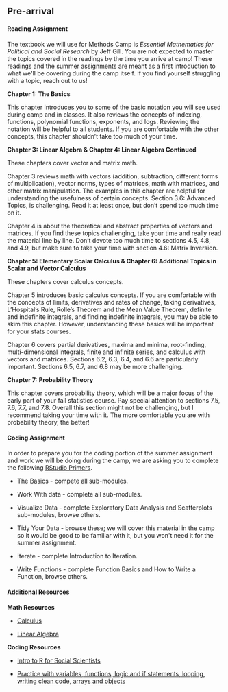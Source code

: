 ## Pre-arrival

#### Reading Assignment

The textbook we will use for Methods Camp is *Essential Mathematics for Political and Social Research* by Jeff Gill. You are not expected to master the topics covered in the readings by the time you arrive at camp! These readings and the summer assignments are meant as a first introduction to what we'll be covering during the camp itself. If you find yourself struggling with a topic, reach out to us!

**Chapter 1: The Basics**

This chapter introduces you to some of the basic notation you will see used during camp and in classes. It also reviews the concepts of indexing, functions, polynomial functions, exponents, and logs. Reviewing the notation will be helpful to all students. If you are comfortable with the other concepts, this chapter shouldn’t take too much of your time.

**Chapter 3: Linear Algebra & Chapter 4: Linear Algebra Continued**

These chapters cover vector and matrix math.

Chapter 3 reviews math with vectors (addition, subtraction, different forms of multiplication), vector norms, types of matrices, math with matrices, and other matrix manipulation. The examples in this chapter are helpful for understanding the usefulness of certain concepts. Section 3.6: Advanced Topics, is challenging. Read it at least once, but don’t spend too much time on it.

Chapter 4 is about the theoretical and abstract properties of vectors and matrices. If you find these topics challenging, take your time and really read the material line by line. Don’t devote too much time to sections 4.5, 4.8, and 4.9, but make sure to take your  time with section 4.6: Matrix Inversion.

**Chapter 5: Elementary Scalar Calculus & Chapter 6: Additional Topics in Scalar and Vector Calculus**

These chapters cover calculus concepts.

Chapter 5 introduces basic calculus concepts. If you are comfortable with the concepts of limits, derivatives and rates of change, taking derivatives, L’Hospital’s Rule, Rolle’s Theorem and the Mean Value Theorem, definite and indefinite integrals, and finding indefinite integrals, you may be able to skim this chapter. However, understanding these basics will be important for your stats courses.

Chapter 6 covers partial derivatives, maxima and minima, root-finding, multi-dimensional integrals, finite and infinite series, and calculus with vectors and matrices. Sections 6.2, 6.3, 6.4, and 6.6 are particularly important. Sections 6.5, 6.7, and 6.8 may be more challenging.

**Chapter 7: Probability Theory**

This chapter covers probability theory, which will be a major focus of the early part of your fall statistics course. Pay special attention to sections 7.5, 7.6, 7.7, and 7.8. Overall this section might not be challenging, but I recommend taking your time with it. The more comfortable you are with probability theory, the better!

#### Coding Assignment

In order to prepare you for the coding portion of the summer assignment and work we will be doing during the camp, we are asking you to complete the following [RStudio Primers](https://rstudio.cloud/learn/primers).

- The Basics - compete all sub-modules.

- Work With data - complete all sub-modules.

- Visualize Data - complete Exploratory Data Analysis and Scatterplots sub-modules, browse others.

- Tidy Your Data - browse these; we will cover this material in the camp so it would be good to be familiar with it, but you won't need it for the summer assignment.

- Iterate - complete Introduction to Iteration.

- Write Functions - complete Function Basics and How to Write a Function, browse others.  


#### Additional Resources

**Math Resources**

- [Calculus](https://www.khanacademy.org/math/calculus-home)

- [Linear Algebra](https://www.khanacademy.org/math/linear-algebra)

**Coding Resources**

- [Intro to R for Social Scientists](https://clanfear.github.io/CSSS508/)

- [Practice with variables, functions, logic and if statements, looping, writing clean code, arrays and objects](https://www.khanacademy.org/computing/computer-programming)
